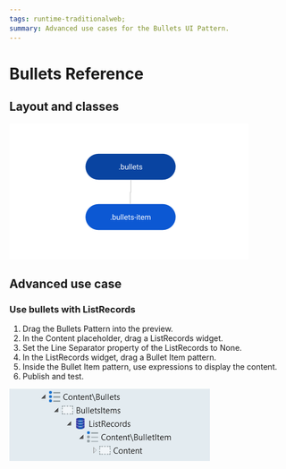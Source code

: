 ```yaml
---
tags: runtime-traditionalweb; 
summary: Advanced use cases for the Bullets UI Pattern.
---
```


# Bullets Reference

## Layout and classes

![](<images/bullets-2-diag.png>)

## Advanced use case

### Use bullets with ListRecords

1. Drag the Bullets Pattern into the preview.
1. In the Content placeholder, drag a ListRecords widget.
1. Set the Line Separator property of the ListRecords to None.
1. In the ListRecords widget, drag a Bullet Item pattern.
1. Inside the Bullet Item pattern, use expressions to display the content.
1. Publish and test.

![](<images/bullets-3-ss.png>)
